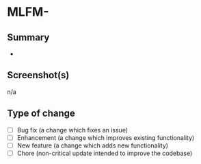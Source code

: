 <!-- Please include a ticket number in the PR title and below -->

# MLFM-

## Summary

<!-- Please include a summary of the changes below. Make sure to include relevant motivation and context -->

-

## Screenshot(s)

<!-- Please include a preview of the change below -->

n/a

## Type of change

<!-- Please check off relevant options by putting an "x" inside the pair of brackets -->

- [ ] Bug fix (a change which fixes an issue)
- [ ] Enhancement (a change which improves existing functionality)
- [ ] New feature (a change which adds new functionality)
- [ ] Chore (non-critical update intended to improve the codebase)
